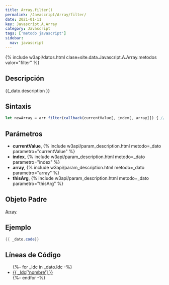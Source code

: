 ```yaml
---
title: Array.filter()
permalink: /Javascript/Array/filter/
date: 2021-01-11
key: Javascript.A.Array
category: Javascript
tags: ['metodo javascript']
sidebar: 
  nav: javascript
---
```


{% include w3api/datos.html clase=site.data.Javascript.A.Array.metodos valor="filter" %}

## Descripción
{{_dato.description }}

## Sintaxis
~~~javascript
let newArray = arr.filter(callback(currentValue[, index[, array]]) { // return element for newArray, if true }[, thisArg]);
~~~

## Parámetros
* **currentValue**,  {% include w3api/param_description.html metodo=_dato parametro="currentValue" %}
* **index**,  {% include w3api/param_description.html metodo=_dato parametro="index" %}
* **array**,  {% include w3api/param_description.html metodo=_dato parametro="array" %}
* **thisArg**,  {% include w3api/param_description.html metodo=_dato parametro="thisArg" %}

## Objeto Padre
[Array](/Javascript/Array/)

## Ejemplo
~~~java
{{ _dato.code}}
~~~

## Líneas de Código
<ul>
{%- for _ldc in _dato.ldc -%}
   <li>
       <a href="{{_ldc['url'] }}">{{ _ldc['nombre'] }}</a>
   </li>
{%- endfor -%}
</ul>
